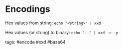 # Encodings

Hex values from string:
`echo "<string>" | xxd`

Hex values (or string) to binary:
`echo ".." | xxd -r -p`

tags: #encode #xxd #base64 
